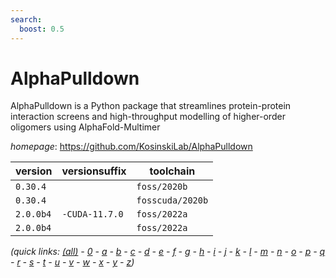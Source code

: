 ```yaml
---
search:
  boost: 0.5
---
```

# AlphaPulldown

AlphaPulldown is a Python package that streamlines protein-protein interaction screens and high-throughput modelling of higher-order oligomers using AlphaFold-Multimer

*homepage*: <https://github.com/KosinskiLab/AlphaPulldown>

version | versionsuffix | toolchain
--------|---------------|----------
``0.30.4`` |  | ``foss/2020b``
``0.30.4`` |  | ``fosscuda/2020b``
``2.0.0b4`` | ``-CUDA-11.7.0`` | ``foss/2022a``
``2.0.0b4`` |  | ``foss/2022a``


*(quick links: [(all)](../index.md) - [0](../0/index.md) - [a](../a/index.md) - [b](../b/index.md) - [c](../c/index.md) - [d](../d/index.md) - [e](../e/index.md) - [f](../f/index.md) - [g](../g/index.md) - [h](../h/index.md) - [i](../i/index.md) - [j](../j/index.md) - [k](../k/index.md) - [l](../l/index.md) - [m](../m/index.md) - [n](../n/index.md) - [o](../o/index.md) - [p](../p/index.md) - [q](../q/index.md) - [r](../r/index.md) - [s](../s/index.md) - [t](../t/index.md) - [u](../u/index.md) - [v](../v/index.md) - [w](../w/index.md) - [x](../x/index.md) - [y](../y/index.md) - [z](../z/index.md))*

